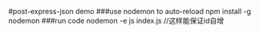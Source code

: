 #post-express-json demo
###use nodemon to auto-reload
        npm install -g nodemon
###run code
        nodemon -e js index.js
        //这样能保证id自增

